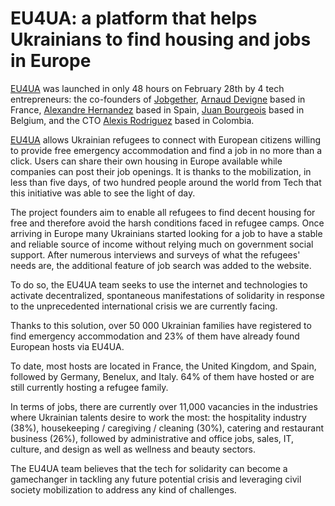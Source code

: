 # EU4UA: a platform that helps Ukrainians to find housing and jobs in Europe

[EU4UA](https://fr.eu4ua.org/) was launched in only 48 hours on February 28th by 4 tech entrepreneurs: the co-founders of [Jobgether](https://www.jobgether.com/), [Arnaud Devigne](https://www.linkedin.com/in/arnauddevigne/) based in France, [Alexandre Hernandez](https://www.linkedin.com/in/alexandrehernandez/) based in Spain, [Juan Bourgeois](https://www.linkedin.com/in/juan-bourgois/) based in Belgium, and the CTO [Alexis Rodriguez](https://www.linkedin.com/in/alexis-rodr%C3%ADguez-a9743910b/) based in Colombia. 

[EU4UA](https://fr.eu4ua.org/) allows Ukrainian refugees to connect with European citizens willing to provide free emergency accommodation and find a job in no more than a click. Users can share their own housing in Europe available while companies can post their job openings. It is thanks to the mobilization, in less than five days, of two hundred people around the world from Tech that this initiative was able to see the light of day.

The project founders aim to enable all refugees to find decent housing for free and therefore avoid the harsh conditions faced in refugee camps. Once arriving in Europe many Ukrainians started looking for a job to have a stable and reliable source of income without relying much on government social support. After numerous interviews and surveys of what the refugees' needs are, the additional feature of job search was added to the website. 

To do so, the EU4UA team seeks to use the internet and technologies to activate decentralized, spontaneous manifestations of solidarity in response to the unprecedented international crisis we are currently facing.

Thanks to this solution, over 50 000 Ukrainian families have registered to find emergency accommodation and 23% of them have already found European hosts via EU4UA. 

To date, most hosts are located in France, the United Kingdom, and Spain, followed by Germany, Benelux, and Italy. 64% of them have hosted or are still currently hosting a refugee family.

In terms of jobs, there are currently over 11,000 vacancies in the industries where Ukrainian talents desire to work the most: the hospitality industry (38%), housekeeping / caregiving / cleaning (30%), catering and restaurant business (26%), followed by administrative and office jobs, sales, IT, culture, and design as well as wellness and beauty sectors. 

The EU4UA team believes that the tech for solidarity can become a gamechanger in tackling any future potential crisis and leveraging civil society mobilization to address any kind of challenges. 
